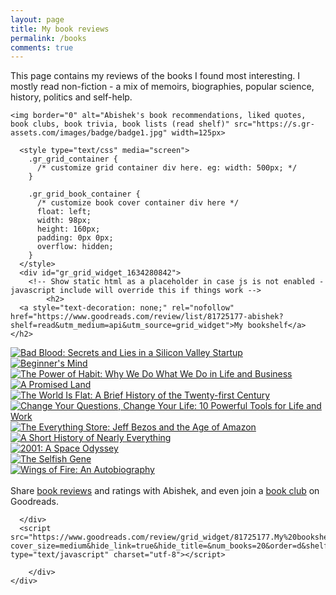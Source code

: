 ```yaml
---
layout: page
title: My book reviews
permalink: /books
comments: true
---
```


<div class="row justify-content-between">
    <div class="col-md-8 pr-5">
        <p>This page contains my reviews of the books I found most interesting. I mostly read non-fiction - a mix of memoirs, biographies, popular science, history, politics and self-help.</p>
    </div>
    <div class="col-md-4">
        <div class="sticky-top sticky-top-80">

<!-- Goodreads widget 1 -->
    <img border="0" alt="Abishek's book recommendations, liked quotes, book clubs, book trivia, book lists (read shelf)" src="https://s.gr-assets.com/images/badge/badge1.jpg" width=125px>
<!-- Goodreads widget 1 -->

<!-- Goodreads widget 2 -->
      <style type="text/css" media="screen">
        .gr_grid_container {
          /* customize grid container div here. eg: width: 500px; */
        }

        .gr_grid_book_container {
          /* customize book cover container div here */
          float: left;
          width: 98px;
          height: 160px;
          padding: 0px 0px;
          overflow: hidden;
        }
      </style>
      <div id="gr_grid_widget_1634280842">
        <!-- Show static html as a placeholder in case js is not enabled - javascript include will override this if things work -->
            <h2>
      <a style="text-decoration: none;" rel="nofollow" href="https://www.goodreads.com/review/list/81725177-abishek?shelf=read&utm_medium=api&utm_source=grid_widget">My bookshelf</a>
    </h2>
  <div class="gr_grid_container">
    <div class="gr_grid_book_container"><a title="Bad Blood: Secrets and Lies in a Silicon Valley Startup" rel="nofollow" href="https://www.goodreads.com/book/show/37976541-bad-blood"><img alt="Bad Blood: Secrets and Lies in a Silicon Valley Startup" border="0" src="https://i.gr-assets.com/images/S/compressed.photo.goodreads.com/books/1556268702l/37976541._SX98_.jpg" /></a></div>
    <div class="gr_grid_book_container"><a title="Beginner's Mind" rel="nofollow" href="https://www.goodreads.com/book/show/57680602-beginner-s-mind"><img alt="Beginner's Mind" border="0" src="https://i.gr-assets.com/images/S/compressed.photo.goodreads.com/books/1618017664l/57680602._SX98_.jpg" /></a></div>
    <div class="gr_grid_book_container"><a title="The Power of Habit: Why We Do What We Do in Life and Business" rel="nofollow" href="https://www.goodreads.com/book/show/12609433-the-power-of-habit"><img alt="The Power of Habit: Why We Do What We Do in Life and Business" border="0" src="https://i.gr-assets.com/images/S/compressed.photo.goodreads.com/books/1545854312l/12609433._SX98_.jpg" /></a></div>
    <div class="gr_grid_book_container"><a title="A Promised Land" rel="nofollow" href="https://www.goodreads.com/book/show/55361205-a-promised-land"><img alt="A Promised Land" border="0" src="https://i.gr-assets.com/images/S/compressed.photo.goodreads.com/books/1600357110l/55361205._SX98_.jpg" /></a></div>
    <div class="gr_grid_book_container"><a title="The World Is Flat: A Brief History of the Twenty-first Century" rel="nofollow" href="https://www.goodreads.com/book/show/1911.The_World_Is_Flat"><img alt="The World Is Flat: A Brief History of the Twenty-first Century" border="0" src="https://i.gr-assets.com/images/S/compressed.photo.goodreads.com/books/1442191453l/1911._SX98_.jpg" /></a></div>
    <div class="gr_grid_book_container"><a title="Change Your Questions, Change Your Life: 10 Powerful Tools for Life and Work" rel="nofollow" href="https://www.goodreads.com/book/show/6665149-change-your-questions-change-your-life"><img alt="Change Your Questions, Change Your Life: 10 Powerful Tools for Life and Work" border="0" src="https://i.gr-assets.com/images/S/compressed.photo.goodreads.com/books/1328747566l/6665149._SX98_.jpg" /></a></div>
    <div class="gr_grid_book_container"><a title="The Everything Store: Jeff Bezos and the Age of Amazon" rel="nofollow" href="https://www.goodreads.com/book/show/17660462-the-everything-store"><img alt="The Everything Store: Jeff Bezos and the Age of Amazon" border="0" src="https://i.gr-assets.com/images/S/compressed.photo.goodreads.com/books/1631792766l/17660462._SX98_.jpg" /></a></div>
    <div class="gr_grid_book_container"><a title="A Short History of Nearly Everything" rel="nofollow" href="https://www.goodreads.com/book/show/21.A_Short_History_of_Nearly_Everything"><img alt="A Short History of Nearly Everything" border="0" src="https://i.gr-assets.com/images/S/compressed.photo.goodreads.com/books/1433086293l/21._SX98_.jpg" /></a></div>
    <div class="gr_grid_book_container"><a title="2001: A Space Odyssey (Space Odyssey, #1)" rel="nofollow" href="https://www.goodreads.com/book/show/70535.2001"><img alt="2001: A Space Odyssey" border="0" src="https://i.gr-assets.com/images/S/compressed.photo.goodreads.com/books/1432468943l/70535._SX98_.jpg" /></a></div>
    <div class="gr_grid_book_container"><a title="The Selfish Gene" rel="nofollow" href="https://www.goodreads.com/book/show/61535.The_Selfish_Gene"><img alt="The Selfish Gene" border="0" src="https://i.gr-assets.com/images/S/compressed.photo.goodreads.com/books/1366758096l/61535._SY160_.jpg" /></a></div>
    <div class="gr_grid_book_container"><a title="Wings of Fire: An Autobiography" rel="nofollow" href="https://www.goodreads.com/book/show/634583.Wings_of_Fire"><img alt="Wings of Fire: An Autobiography" border="0" src="https://i.gr-assets.com/images/S/compressed.photo.goodreads.com/books/1588286863l/634583._SX98_.jpg" /></a></div>
  <noscript><br/>Share <a rel="nofollow" href="/">book reviews</a> and ratings with Abishek, and even join a <a rel="nofollow" href="/group">book club</a> on Goodreads.</noscript>
  </div>

      </div>
      <script src="https://www.goodreads.com/review/grid_widget/81725177.My%20bookshelf?cover_size=medium&hide_link=true&hide_title=&num_books=20&order=d&shelf=read&sort=date_read&widget_id=1634280842" type="text/javascript" charset="utf-8"></script>
<!-- Goodreads widget 2 -->

        </div>
    </div>
</div>